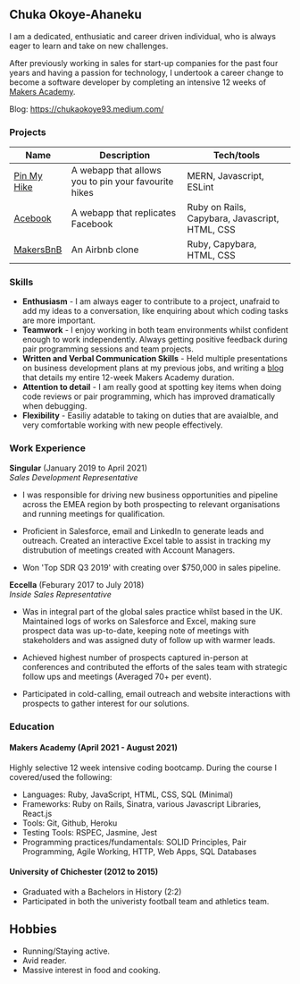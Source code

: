 ## Chuka Okoye-Ahaneku
I am a dedicated, enthusiatic and career driven individual, who is always eager to learn and take on new challenges. 

After previously working in sales for start-up companies for the past four years and having a passion for technology, I undertook a career change to become a software developer by completing an intensive 12 weeks of [Makers Academy](https://github.com/makersacademy).

Blog: https://chukaokoye93.medium.com/
### Projects
| Name                         | Description       | Tech/tools        |
| ---------------------------- | ----------------- | ----------------- |
| [Pin My Hike][1]          | A webapp that allows you to pin your favourite hikes | MERN, Javascript, ESLint |
| [Acebook][2] | A webapp that replicates Facebook | Ruby on Rails, Capybara, Javascript, HTML, CSS |
| [MakersBnB][3] | An Airbnb clone | Ruby, Capybara, HTML, CSS |

### Skills
- **Enthusiasm** - I am always eager to contribute to a project, unafraid to add my ideas to a conversation, like enquiring about which coding tasks are more important. 
- **Teamwork** - I enjoy working in both team environments whilst confident enough to work independently. Always getting positive feedback during pair programming sessions and team projects.
- **Written and Verbal Communication Skills** - Held multiple presentations on business development plans at my previous jobs, and writing a [blog][4] that details my entire 12-week Makers Academy duration.
- **Attention to detail** - I am really good at spotting key items when doing code reviews or pair programming, which has improved dramatically when debugging.
- **Flexibility** - Easiliy adatable to taking on duties that are avaialble, and very comfortable working with new people effectively.

### Work Experience

**Singular** (January 2019 to April 2021)  
*Sales Development Representative*
- I was responsible for driving new business opportunities and pipeline across the EMEA region by both prospecting to relevant organisations and running meetings for qualification.

- Proficient in Salesforce, email and LinkedIn to generate leads and outreach. Created an interactive Excel table to assist in tracking my distrubution of meetings created with Account Managers.

- Won 'Top SDR Q3 2019' with creating over $750,000 in sales pipeline.

**Eccella** (Feburary 2017 to July 2018)  
*Inside Sales Representative*
- Was in integral part of the global sales practice whilst based in the UK.
Maintained logs of works on Salesforce and Excel, making sure prospect data was up-to-date, keeping note of meetings with stakeholders and was assigned duty of follow up with warmer leads.
 
 - Achieved highest number of prospects captured in-person at conferences and contributed the efforts of the sales team with strategic follow ups and meetings (Averaged 70+ per event).

 - Participated in cold-calling, email outreach and website interactions with prospects to gather interest for our solutions.
 
### Education

#### Makers Academy (April 2021 - August 2021)
Highly selective 12 week intensive coding bootcamp. During the course I covered/used the following:
- Languages: Ruby, JavaScript, HTML, CSS, SQL (Minimal)
- Frameworks: Ruby on Rails, Sinatra, various Javascript Libraries, React.js
- Tools: Git, Github, Heroku
- Testing Tools: RSPEC, Jasmine, Jest
- Programming practices/fundamentals: SOLID Principles, Pair Programming, Agile Working, HTTP, Web Apps, SQL Databases

#### University of Chichester (2012 to 2015)
- Graduated with a Bachelors in History (2:2)
- Participated in both the univeristy football team and athletics team.

## Hobbies
- Running/Staying active.
- Avid reader.
- Massive interest in food and cooking.

[1]: https://github.com/frank-mck/pin-my-hike
[2]: https://github.com/Ashley-Slaney/acebook-smells-like-team-spirit
[3]: https://github.com/frank-mck/MakerBnB
[4]: https://chukaokoye93.medium.com/
